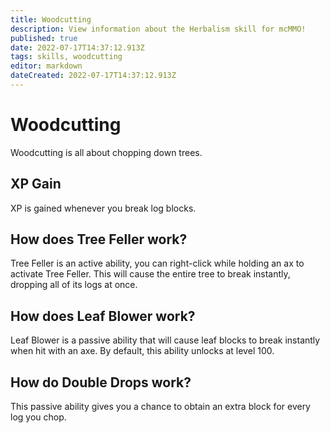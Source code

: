 ```yaml
---
title: Woodcutting
description: View information about the Herbalism skill for mcMMO!
published: true
date: 2022-07-17T14:37:12.913Z
tags: skills, woodcutting
editor: markdown
dateCreated: 2022-07-17T14:37:12.913Z
---
```


# Woodcutting

Woodcutting is all about chopping down trees.

## XP Gain

XP is gained whenever you break log blocks.

## How does Tree Feller work?

Tree Feller is an active ability, you can right-click while holding an ax to activate Tree Feller. This will cause the entire tree to break instantly, dropping all of its logs at once.

## How does Leaf Blower work?

Leaf Blower is a passive ability that will cause leaf blocks to break instantly when hit with an axe. By default, this ability unlocks at level 100.

## How do Double Drops work?

This passive ability gives you a chance to obtain an extra block for every log you chop.
